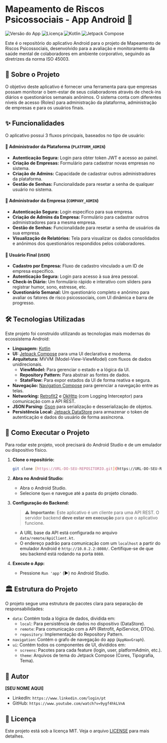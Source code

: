 # Mapeamento de Riscos Psicossociais - App Android 🧠

![Versão do App](https://img.shields.io/badge/version-1.0.0-blue)
![Licença](https://img.shields.io/badge/license-MIT-green)
![Kotlin](https://img.shields.io/badge/Kotlin-1.9.22-%237F52FF)
![Jetpack Compose](https://img.shields.io/badge/Jetpack_Compose-1.6.8-%234285F4)

Este é o repositório do aplicativo Android para o projeto de Mapeamento de Riscos Psicossociais, desenvolvido para a avaliação e monitoramento da saúde mental de colaboradores em ambiente corporativo, seguindo as diretrizes da norma ISO 45003.

## 📖 Sobre o Projeto

O objetivo deste aplicativo é fornecer uma ferramenta para que empresas possam monitorar o bem-estar de seus colaboradores através de check-ins diários e questionários semanais anônimos. O sistema conta com diferentes níveis de acesso (Roles) para administração da plataforma, administração de empresas e para os usuários finais.

## ✨ Funcionalidades

O aplicativo possui 3 fluxos principais, baseados no tipo de usuário:

#### 👑 Administrador da Plataforma (`PLATFORM_ADMIN`)
- **Autenticação Segura:** Login para obter token JWT e acesso ao painel.
- **Criação de Empresas:** Formulário para cadastrar novas empresas no sistema.
- **Criação de Admins:** Capacidade de cadastrar outros administradores da plataforma.
- **Gestão de Senhas:** Funcionalidade para resetar a senha de qualquer usuário no sistema.

#### 🏢 Administrador da Empresa (`COMPANY_ADMIN`)
- **Autenticação Segura:** Login específico para sua empresa.
- **Criação de Admins da Empresa:** Formulário para cadastrar outros administradores para a mesma empresa.
- **Gestão de Senhas:** Funcionalidade para resetar a senha de usuários da sua empresa.
- **Visualização de Relatórios:** Tela para visualizar os dados consolidados e anônimos dos questionários respondidos pelos colaboradores.

#### 👤 Usuário Final (`USER`)
- **Cadastro por Empresa:** Fluxo de cadastro vinculado a um ID de empresa específico.
- **Autenticação Segura:** Login para acesso à sua área pessoal.
- **Check-in Diário:** Um formulário rápido e interativo com sliders para registrar humor, sono, estresse, etc.
- **Questionário Semanal:** Um questionário completo e anônimo para avaliar os fatores de risco psicossociais, com UI dinâmica e barra de progresso.

## 🛠️ Tecnologias Utilizadas

Este projeto foi construído utilizando as tecnologias mais modernas do ecossistema Android:

- **Linguagem:** [Kotlin](https://kotlinlang.org/)
- **UI:** [Jetpack Compose](https://developer.android.com/jetpack/compose) para uma UI declarativa e moderna.
- **Arquitetura:** MVVM (Model-View-ViewModel) com fluxos de dados unidirecionais.
  - **ViewModel:** Para gerenciar o estado e a lógica da UI.
  - **Repository Pattern:** Para abstrair as fontes de dados.
  - **StateFlow:** Para expor estados da UI de forma reativa e segura.
- **Navegação:** [Navigation Compose](https://developer.android.com/jetpack/compose/navigation) para gerenciar a navegação entre as telas.
- **Networking:** [Retrofit2](https://square.github.io/retrofit/) e [OkHttp](https://square.github.io/okhttp/) (com Logging Interceptor) para comunicação com a API REST.
- **JSON Parsing:** [Gson](https://github.com/google/gson) para serialização e desserialização de objetos.
- **Persistência Local:** [Jetpack DataStore](https://developer.android.com/topic/libraries/architecture/datastore) para armazenar o token de autenticação e dados do usuário de forma assíncrona.

## 🚀 Como Executar o Projeto

Para rodar este projeto, você precisará do Android Studio e de um emulador ou dispositivo físico.

1.  **Clone o repositório:**
    ```bash
    git clone [https://URL-DO-SEU-REPOSITORIO.git](https://URL-DO-SEU-REPOSITORIO.git)
    ```

2.  **Abra no Android Studio:**
    - Abra o Android Studio.
    - Selecione `Open` e navegue até a pasta do projeto clonado.

3.  **Configuração do Backend:**
    > ⚠️ **Importante:** Este aplicativo é um cliente para uma API REST. O servidor backend **deve estar em execução** para que o aplicativo funcione.
    - A URL base da API está configurada no arquivo `data/remote/ApiClient.kt`.
    - O endereço padrão para comunicação com um `localhost` a partir do emulador Android é `http://10.0.2.2:8080/`. Certifique-se de que seu backend está rodando na porta `8080`.

4.  **Execute o App:**
    - Pressione `Run 'app'` (▶️) no Android Studio.

## 🏛️ Estrutura do Projeto

O projeto segue uma estrutura de pacotes clara para separação de responsabilidades:

-   `data`: Contém toda a lógica de dados, dividida em:
    -   `local`: Para persistência de dados no dispositivo (DataStore).
    -   `remote`: Para comunicação com a API (Retrofit, ApiService, DTOs).
    -   `repository`: Implementação do Repository Pattern.
-   `navigation`: Contém o grafo de navegação do app (`AppNavGraph`).
-   `ui`: Contém todos os componentes de UI, divididos em:
    -   `screens`: Pacotes para cada feature (login, user, platformAdmin, etc.).
    -   `theme`: Arquivos de tema do Jetpack Compose (Cores, Tipografia, Tema).

## 👤 Autor

**[SEU NOME AQUI]**

-   LinkedIn: `https://www.linkedin.com/login/pt`
-   GitHub: `https://www.youtube.com/watch?v=9ygf4hkLVnA`

## 📄 Licença

Este projeto está sob a licença MIT. Veja o arquivo [LICENSE](LICENSE.md) para mais detalhes.
